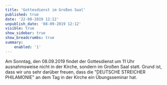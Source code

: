 ```yaml
---
title: 'Gottesdienst im Großen Saal'
published: true
date: '22-08-2019 12:12'
unpublish_date: '08-09-2019 12:12'
visible: true
show_sidebar: true
show_breadcrumbs: true
summary:
    enabled: '1'
---
```


Am Sonntag, den 08.09.2019 findet der Gottesdienst um 11 Uhr ausnahmsweise nicht in der Kirche, sondern im Großen Saal statt. Grund ist, dass wir uns sehr darüber freuen, dass die "DEUTSCHE STREICHER PHILAMONIE" an dem Tag in der Kirche ein Übungsseminar hat.